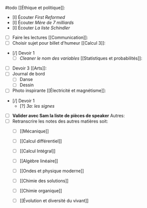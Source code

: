 #todo
[[Éthique et politique]]:
- [I] Écouter *First Reformed*
- [I] Écouter *Mère de 7 milliards*
- [I] Écouter *La liste Schindler*
- [ ] Faire les lectures
[[Communication]]:
- [ ] Choisir sujet pour billet d'humeur
[[Calcul 3]]:
- [/] Devoir 1
	- [ ] *Cleaner le nom des variables*
[[Statistiques et probabilités]]:
- [ ] Devoir 3
[[Arts]]:
- [ ] Journal de bord 
	- [ ] Danse
	- [ ] Dessin
- [ ] Photo inspirante
[[Électricité et magnétisme]]:
- [/] Devoir 1 
	- [?] *3a: les signes*
- [ ] **Valider avec Sam la liste de pièces de speaker**
Autres:
- [ ] Retranscrire les notes des autres matières soit:
	- [ ] [[Mécanique]]
	- [ ] [[Calcul différentiel]]
	- [ ] [[Calcul Intégral]]
	- [ ] [[Algèbre linéaire]]
	- [ ] [[Ondes et physique moderne]]
	- [ ] [[Chimie des solutions]]
	- [ ] [[Chimie organique]]
	- [ ] [[Évolution et diversité du vivant]]

